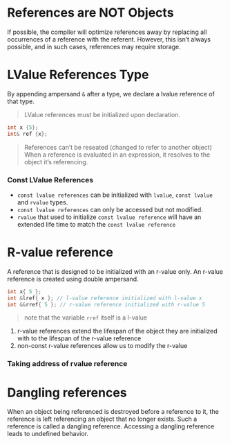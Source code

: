 # References are NOT Objects
If possible, the compiler will optimize references away by replacing all occurrences of a reference with the referent. However, this isn’t always possible, and in such cases, references may require storage.
# LValue References Type
By appending ampersand `&` after a type, we declare a lvalue reference of that type.
> LValue references must be initialized upon declaration.
```cpp
int x {5};
int& ref {x};
```
> References can’t be reseated (changed to refer to another object)
When a reference is evaluated in an expression, it resolves to the object it’s referencing.

### Const LValue References
- `const lvalue references` can be initialized with `lvalue`, `const lvalue` and `rvalue` types.
- `const lvalue references` can only be accessed but not modified.
- `rvalue` that used to initialize `const lvalue reference` will have an extended life time to match the `const lvalue reference`

# R-value reference
A reference that is designed to be initialized with an r-value only.
An r-value reference is created using double ampersand.
```cpp
int x{ 5 };
int &lref{ x }; // l-value reference initialized with l-value x
int &&rref{ 5 }; // r-value reference initialized with r-value 5
```
> note that the variable `rref` itself is a l-value
1. r-value references extend the lifespan of the object they are initialized with to the lifespan of the r-value reference
2. non-const r-value references allow us to modify the r-value

### Taking address of rvalue reference

# Dangling references
When an object being referenced is destroyed before a reference to it, the reference is left referencing an object that no longer exists. Such a reference is called a dangling reference. Accessing a dangling reference leads to undefined behavior.


